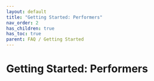 ```yaml
---
layout: default
title: "Getting Started: Performers"
nav_order: 2
has_children: true
has_toc: true
parent: FAQ / Getting Started
---
```


# Getting Started: Performers
